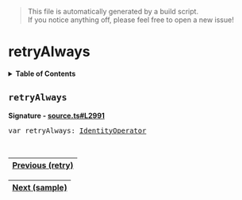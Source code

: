 > This file is automatically generated by a build script.<br>If you notice anything off, please feel free to open a new issue!

# retryAlways

<details><summary><b>Table of Contents</b></summary>

1. [<code>retryAlways</code>](#retryAlways)</details>

## <a name="retryAlways"></a><code>retryAlways</code>

<b>Signature - [source.ts#L2991](..\/..\/packages\/core\/src\/source.ts#L2991)</b>

<pre>var retryAlways: <a href="001-IdentityOperator.md#IdentityOperator">IdentityOperator</a></pre><br>

| [Previous \(retry\)](059-retry.md#readme) |
| --- |

<div align="right">

| [Next \(sample\)](061-sample.md#readme) |
| --- |
</div>
